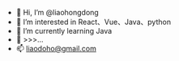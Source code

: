 - 👋 Hi, I’m @liaohongdong
- 👀 I’m interested in React、Vue、Java、python
- 🌱 I’m currently learning Java
- 💞️ >>>...
- 📫 liaodoho@gmail.com


<!---
liaohongdong/liaohongdong is a ✨ special ✨ repository because its `README.md` (this file) appears on your GitHub profile.
You can click the Preview link to take a look at your changes.
--->
